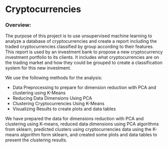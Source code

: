 # Cryptocurrencies
### Overview:
The purpose of this project is to use unsupervised machine learning to analyze a database of cryptocurrencies and create a report including the traded cryptocurrencies classified by group according to their features. This report is used by an investment bank to propose a new cryptocurrency investment portfolio to its clients. It includes what cryptocurrencies are on the trading market and how they could be grouped to create a classification system for this new investment. 

We use the following methods for the analysis:
- Data Preprocessing to prepare for dimension reduction with PCA and clustering using K-Means
- Reducing Data Dimensions Using PCA
- Clustering Cryptocurrencies Using K-Means
- Visualizing Results to create plots and data tables

We have prepared the data for dimensions reduction with PCA and clustering using K-means, reduced data dimensions using PCA algorithms from sklearn, predicted clusters using cryptocurrencies data using the K-means algorithm form sklearn, and created some plots and data tables to present the clustering results.
